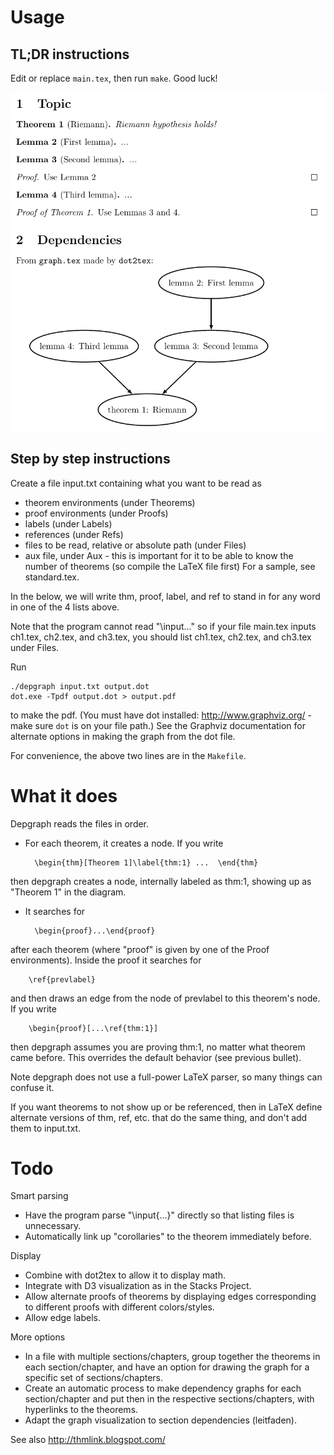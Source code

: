# Usage #

## TL;DR instructions

Edit or replace `main.tex`, then run `make`. Good luck!

![](doc/example.png)

## Step by step instructions

Create a file input.txt containing what you want to be read as 
* theorem environments (under Theorems)
* proof environments (under Proofs)
* labels (under Labels)
* references (under Refs)
* files to be read, relative or absolute path (under Files)
* aux file, under Aux - this is important for it to be able to know the number of theorems (so compile the LaTeX file first)
For a sample, see standard.tex.

In the below, we will write thm, proof, label, and ref to stand in for any word in one of the 4 lists above.

Note that the program cannot read "\input..." so if your file main.tex inputs ch1.tex, ch2.tex, and ch3.tex, you should list ch1.tex, ch2.tex, and ch3.tex under Files.

Run

    ./depgraph input.txt output.dot
    dot.exe -Tpdf output.dot > output.pdf

to make the pdf. (You must have dot installed: http://www.graphviz.org/ - make sure `dot` is on your file path.)
See the Graphviz documentation for alternate options in making the graph from the dot file.

For convenience, the above two lines are in the `Makefile`.

# What it does #

Depgraph reads the files in order.

* For each theorem, it creates a node. If you write

        \begin{thm}[Theorem 1]\label{thm:1} ...  \end{thm} 

then depgraph creates a node, internally labeled as thm:1, showing up as "Theorem 1" in the diagram.

* It searches for

        \begin{proof}...\end{proof} 
after each theorem (where "proof" is given by one of the Proof environments). Inside the proof it searches for

        \ref{prevlabel}
and then draws an edge from the node of prevlabel to this theorem's node. If you write

        \begin{proof}[...\ref{thm:1}]
then depgraph assumes you are proving thm:1, no matter what theorem came before. This overrides the default behavior (see previous bullet).

Note depgraph does not use a full-power LaTeX parser, so many things can confuse it.

If you want theorems to not show up or be referenced, then in LaTeX define alternate versions of thm, ref, etc. that do the same thing, and don't add them to input.txt.

# Todo #

Smart parsing
* Have the program parse "\input{...}" directly so that listing files is unnecessary.
* Automatically link up "corollaries" to the theorem immediately before.

Display
* Combine with dot2tex to allow it to display math.
* Integrate with D3 visualization as in the Stacks Project.
* Allow alternate proofs of theorems by displaying edges corresponding to different proofs with different colors/styles.
* Allow edge labels.

More options
* In a file with multiple sections/chapters, group together the theorems in each section/chapter, and have an option for drawing the graph for a specific set of sections/chapters.
* Create an automatic process to make dependency graphs for each section/chapter and put then in the respective sections/chapters, with hyperlinks to the theorems.
* Adapt the graph visualization to section dependencies (leitfaden).

See also http://thmlink.blogspot.com/
